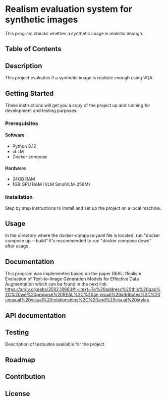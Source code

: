 # Realism evaluation system for synthetic images
This program checks whether a synthetic image is realistic enough.

## Table of Contents


## Description
This project evaluates if a synthetic image is realistic enough using VQA.

## Getting Started
These instructions will get you a copy of the project up and running for development and testing purposes.

### Prerequisites

#### Software
- Python 3.12
- vLLM
- Docker compose

#### Hardware
- 24GB RAM
- 1GB GPU RAM (VLM SmolVLM-256M)

### Installation
Step by step instructions to install and set up the project on a local machine.

## Usage
In the directory where the docker-compose.yaml file is located, run "docker compose up --build"
It's recommended to run "docker compose down" after usage.

## Documentation
This program was implemented based on the paper REAL: Realism Evaluation of Text-to-Image Generation Models for Effective Data Augmentation which can be found in the next link: https://arxiv.org/abs/2502.10663#:~:text=To%20address%20this%20gap%2C%20we%20propose%20REAL%2C%20an,visual%20attributes%2C%20unusual%20visual%20relationships%2C%20and%20visual%20styles. 

## API documentation


## Testing
Description of testsuites available for the project.

## Roadmap


## Contribution


## License
